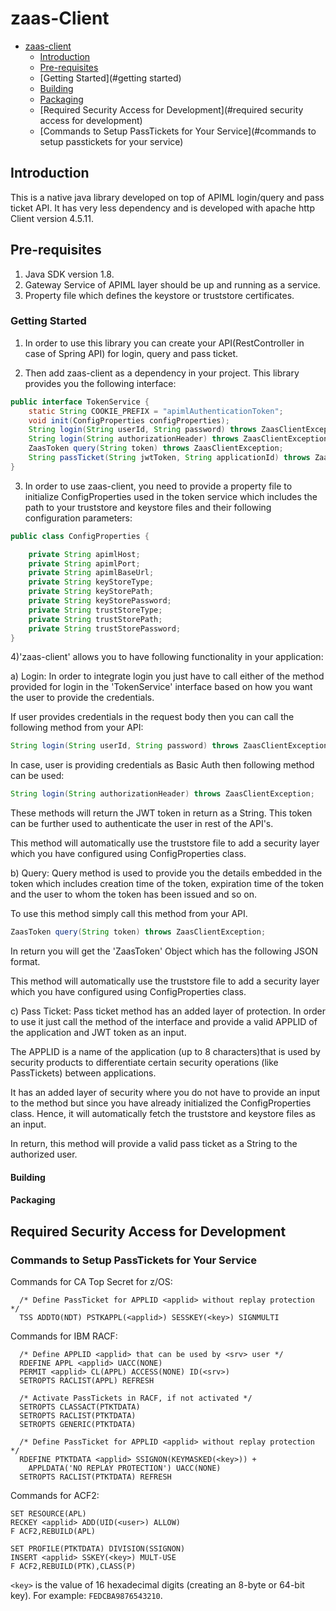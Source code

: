 # zaas-Client

- [zaas-client](#zaas-client)
  - [Introduction](#introduction)
  - [Pre-requisites](#pre-requisites)
  - [Getting Started](#getting started)
  - [Building](#building)
  - [Packaging](#packaging)
  - [Required Security Access for Development](#required security access for development)
  - [Commands to Setup PassTickets for Your Service](#commands to setup passtickets for your service)
  
## Introduction

This is a native java library developed on top of APIML login/query and pass ticket API. It has very less dependency and is developed
with apache http Client version 4.5.11.

## Pre-requisites

1) Java SDK version 1.8.
2) Gateway Service of APIML layer should be up and running as a service.
3) Property file which defines the keystore or truststore certificates.

### Getting Started

1) In order to use this library you can create your API(RestController in case of Spring API) for login, query and pass ticket.

2) Then add zaas-client as a dependency in your project. This library provides you the following interface:

```java
public interface TokenService {
    static String COOKIE_PREFIX = "apimlAuthenticationToken";
    void init(ConfigProperties configProperties);
    String login(String userId, String password) throws ZaasClientException;
    String login(String authorizationHeader) throws ZaasClientException;
    ZaasToken query(String token) throws ZaasClientException;
    String passTicket(String jwtToken, String applicationId) throws ZaasClientException;
}
```
3) In order to use zaas-client, you need to provide a property file to initialize ConfigProperties used 
in the token service which includes the path to your truststore and keystore files and their following 
configuration parameters:

```java
public class ConfigProperties {

    private String apimlHost;
    private String apimlPort;
    private String apimlBaseUrl;
    private String keyStoreType;
    private String keyStorePath;
    private String keyStorePassword;
    private String trustStoreType;
    private String trustStorePath;
    private String trustStorePassword;
}
```

4)'zaas-client' allows you to have following functionality in your application:

a) Login:
In order to integrate login you just have to call either of the method provided for login in the 'TokenService' interface
based on how you want the user to provide the credentials.

If user provides credentials in the request body then you can call the following method from your API:
```java
String login(String userId, String password) throws ZaasClientException;
 ``` 
In case, user is providing credentials as Basic Auth then following method can be used:
```java
String login(String authorizationHeader) throws ZaasClientException;
 ```    
These methods will return the JWT token in return as a String. This token can be further used to authenticate the user
in rest of the API's.

This method will automatically use the truststore file to add a security layer which you have configured using ConfigProperties class.

b) Query:
Query method is used to provide you the details embedded in the token which includes creation time of the token, expiration time 
of the token and the user to whom the token has been issued and so on.

To use this method simply call this method from your API.
```java
ZaasToken query(String token) throws ZaasClientException;
 ``` 
In return you will get the 'ZaasToken' Object which has the following JSON format.

This method will automatically use the truststore file to add a security layer which you have configured using ConfigProperties class.

c) Pass Ticket:
Pass ticket method has an added layer of protection. In order to use it just call the method of the interface and provide
a valid APPLID of the application and JWT token as an input.

The APPLID is a name of the application (up to 8 characters)that is used by security products to differentiate 
certain security operations (like PassTickets) between applications.

It has an added layer of security where you do not have to provide an input to the method but since you have already initialized the
ConfigProperties class. Hence, it will automatically fetch the truststore and keystore files as an input.

In return, this method will provide a valid pass ticket as a String to the authorized user.

#### Building


#### Packaging


## Required Security Access for Development


### Commands to Setup PassTickets for Your Service

Commands for CA Top Secret for z/OS:

```tss
  /* Define PassTicket for APPLID <applid> without replay protection */
  TSS ADDTO(NDT) PSTKAPPL(<applid>) SESSKEY(<key>) SIGNMULTI
```

Commands for IBM RACF:

```racf
  /* Define APPLID <applid> that can be used by <srv> user */
  RDEFINE APPL <applid> UACC(NONE)
  PERMIT <applid> CL(APPL) ACCESS(NONE) ID(<srv>)
  SETROPTS RACLIST(APPL) REFRESH

  /* Activate PassTickets in RACF, if not activated */
  SETROPTS CLASSACT(PTKTDATA)
  SETROPTS RACLIST(PTKTDATA)
  SETROPTS GENERIC(PTKTDATA)

  /* Define PassTicket for APPLID <applid> without replay protection */
  RDEFINE PTKTDATA <applid> SSIGNON(KEYMASKED(<key>)) +
    APPLDATA('NO REPLAY PROTECTION') UACC(NONE)
  SETROPTS RACLIST(PTKTDATA) REFRESH
```

Commands for ACF2:

```acf2
SET RESOURCE(APL)
RECKEY <applid> ADD(UID(<user>) ALLOW)
F ACF2,REBUILD(APL)

SET PROFILE(PTKTDATA) DIVISION(SSIGNON)
INSERT <applid> SSKEY(<key>) MULT-USE
F ACF2,REBUILD(PTK),CLASS(P)
```

`<key>` is the value of 16 hexadecimal digits (creating an 8-byte or 64-bit key). For example: `FEDCBA9876543210`.
